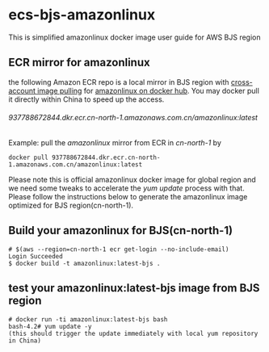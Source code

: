 # ecs-bjs-amazonlinux
This is simplified amazonlinux docker image user guide for AWS BJS region



## ECR mirror for amazonlinux

the following Amazon ECR repo is a local mirror in BJS region with [cross-account image pulling](http://docs.aws.amazon.com/AmazonECR/latest/userguide/RepositoryPolicyExamples.html#IAM_allow_other_accounts) for [amazonlinux on docker hub](https://hub.docker.com/_/amazonlinux/). You may docker pull it directly within China to speed up the access.

###### 937788672844.dkr.ecr.cn-north-1.amazonaws.com.cn/amazonlinux:latest

Example: pull the *amazonlinux* mirror from ECR in *cn-north-1* by

```
docker pull 937788672844.dkr.ecr.cn-north-1.amazonaws.com.cn/amazonlinux:latest
```

Please note this is official amazonlinux docker image for global region and we need some tweaks to accelerate the *yum update* process with that.  Please follow the instructions below to generate the amazonlinux image optimized for BJS region(cn-north-1).

## Build your amazonlinux for BJS(cn-north-1)

```
# $(aws --region=cn-north-1 ecr get-login --no-include-email)
Login Succeeded
$ docker build -t amazonlinux:latest-bjs .
```



## test your amazonlinux:latest-bjs image from BJS region

```
# docker run -ti amazonlinux:latest-bjs bash
bash-4.2# yum update -y
(this should trigger the update immediately with local yum repository in China)
```

